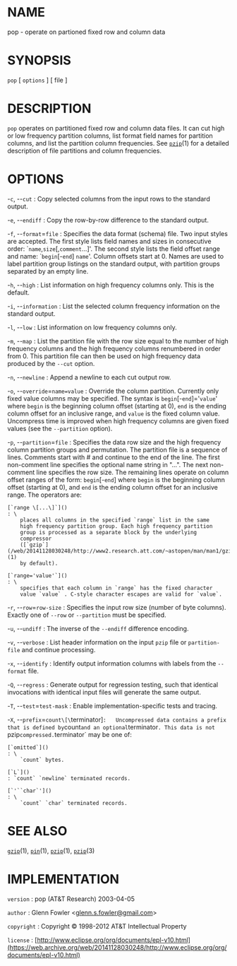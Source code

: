 # NAME

pop - operate on partioned fixed row and column data

# SYNOPSIS

`pop` \[ `options` \] \[ file \]

# DESCRIPTION

`pop` operates on partitioned fixed row and column data files. It can
cut high or low frequency partition columns, list format field names for
partition columns, and list the partition column frequencies. See
[`pzip`](/web/20141128030248/http://www2.research.att.com/~astopen/man/man1/pzip.html)(1)
for a detailed description of file partitions and column frequencies.

# OPTIONS

-`c`, --`cut`
:   Copy selected columns from the input rows to the standard output.

-`e`, --`endiff`
:   Copy the row-by-row difference to the standard output.

-`f`, --`format`=`file`
:   Specifies the data format (schema) file. Two input styles
    are accepted. The first style lists field names and sizes in
    consecutive order: \``name`,`size`\[,`comment`...\]'. The second
    style lists the field offset range and name: \``begin`\[-`end`\]
    `name`'. Column offsets start at 0. Names are used to label
    partition group listings on the standard output, with partition
    groups separated by an empty line.

-`h`, --`high`
:   List information on high frequency columns only. This is
    the default.

-`i`, --`information`
:   List the selected column frequency information on the
    standard output.

-`l`, --`low`
:   List information on low frequency columns only.

-`m`, --`map`
:   List the partition file with the row size equal to the number of
    high frequency columns and the high frequency columns renumbered in
    order from 0. This partition file can then be used on high frequency
    data produced by the `--cut` option.

-`n`, --`newline`
:   Append a newline to each cut output row.

-`o`, --`override`=`name=value`
:   Override the column partition. Currently only fixed value columns
    may be specified. The syntax is `begin`\[-`end`\]='`value`' where
    `begin` is the beginning column offset (starting at 0), `end` is the
    ending column offset for an inclusive range, and `value` is the
    fixed column value. Uncompress time is improved when high frequency
    columns are given fixed values (see the `--partition` option).

-`p`, --`partition`=`file`
:   Specifies the data row size and the high frequency column partition
    groups and permutation. The partition file is a sequence of lines.
    Comments start with \# and continue to the end of the line. The
    first non-comment line specifies the optional name string in "...".
    The next non-comment line specifies the row size. The remaining
    lines operate on column offset ranges of the form: `begin`\[-`end`\]
    where `begin` is the beginning column offset (starting at 0), and
    `end` is the ending column offset for an inclusive range. The
    operators are:

    [`range \[...\]`]()
    : \
        places all columns in the specified `range` list in the same
        high frequency partition group. Each high frequency partition
        group is processed as a separate block by the underlying
        compressor
        ([`gzip`](/web/20141128030248/http://www2.research.att.com/~astopen/man/man1/gzip.html)(1)
        by default).

    [`range='value'`]()
    : \
        specifies that each column in `range` has the fixed character
        value `value` . C-style character escapes are valid for `value`.

-`r`, --`row`=`row-size`
:   Specifies the input row size (number of byte columns). Exactly one
    of `--row` or `--partition` must be specified.

-`u`, --`undiff`
:   The inverse of the `--endiff` difference encoding.

-`v`, --`verbose`
:   List header information on the input `pzip` file or `partition-file`
    and continue processing.

-`x`, --`identify`
:   Identify output information columns with labels from the
    `--format` file.

-`Q`, --`regress`
:   Generate output for regression testing, such that identical
    invocations with identical input files will generate the
    same output.

-`T`, --`test`=`test-mask`
:   Enable implementation-specific tests and tracing.

-`X`, --`prefix`=`count\[\`terminator\]`
:   Uncompressed data contains a prefix that is defined by `count` and
    an optional `terminator`. This data is not `pzip` compressed.
    `terminator` may be one of:

    [`omitted`]()
    : \
        `count` bytes.

    [`L`]()
    : `count` `newline` terminated records.

    [`'``char`']()
    : \
        `count` `char` terminated records.

# SEE ALSO

[`gzip`](/web/20141128030248/http://www2.research.att.com/~astopen/man/man1/gzip.html)(1),
[`pin`](/web/20141128030248/http://www2.research.att.com/~astopen/man/man1/pin.html)(1),
[`pzip`](/web/20141128030248/http://www2.research.att.com/~astopen/man/man1/pzip.html)(1),
[`pzip`](/web/20141128030248/http://www2.research.att.com/~astopen/man/man3/pzip.html)(3)

# IMPLEMENTATION

`version`
:   pop (AT&T Research) 2003-04-05

`author`
:   Glenn Fowler
    &lt;[glenn.s.fowler@gmail.com](https://web.archive.org/web/20141128030248/mailto:glenn.s.fowler@gmail.com)&gt;

`copyright`
:   Copyright © 1998-2012 AT&T Intellectual Property

`license`
:   [http://www.eclipse.org/org/documents/epl-v10.html](https://web.archive.org/web/20141128030248/http://www.eclipse.org/org/documents/epl-v10.html)


